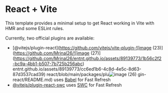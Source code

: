 # React + Vite

This template provides a minimal setup to get React working in Vite with HMR and some ESLint rules.

Currently, two official plugins are available:

- [@vitejs/plugin-react](https://github.com/vitejs/vite-plugin-![image (23)](https://github.com/Mrinal26/![image (27)](https://github.com/Mrinal26/entnt.github.io/assets/89139773/1b56c2f2-bc9a-4bb1-b507-7b725b256abc)
entnt.github.io/assets/89139773/cc6ed1b6-4c8d-4e5c-8d63-87d3537cad39)
react/blob/main/packages/plu![image (26)](https://github.com/Mrinal26/entnt.github.io/assets/89139773/d4afd89e-2417-459f-94bd-a154216f0496)
gin-react/README.md) uses [Babel](https://babeljs.io/) for Fast Refresh
- [@vitejs/plugin-react-swc](https://github.com/vitejs/vite-plugin-react-swc) uses [SWC](https://swc.rs/) for Fast Refresh
